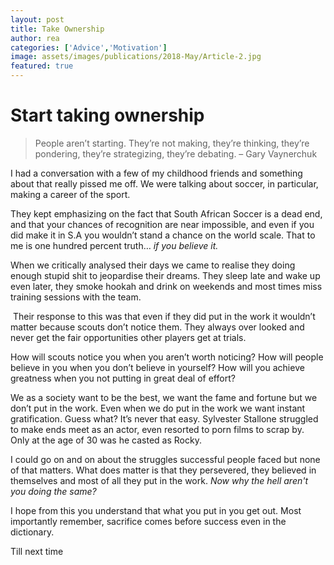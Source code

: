 ```yaml
---
layout: post
title: Take Ownership
author: rea
categories: ['Advice','Motivation']
image: assets/images/publications/2018-May/Article-2.jpg
featured: true
---
```


# Start taking ownership

> People aren’t starting. They’re not making, they’re thinking, they’re pondering, they’re strategizing, they’re debating. – Gary
Vaynerchuk


I had a conversation with a few of my childhood friends and
something about that really pissed me off. We were talking about soccer, in particular, making a career of the sport.


They kept emphasizing on the fact that South African Soccer
is a dead end, and that your chances of recognition are near impossible, and even if you did make it in S.A you wouldn’t stand a chance on the world scale. That to me is one hundred percent truth… _if you believe it._


When we critically analysed their days we came to realise
they doing enough stupid shit to jeopardise their dreams. They sleep late and wake up even later, they smoke hookah and drink on weekends and most times miss training sessions with the team.

<script async src="//pagead2.googlesyndication.com/pagead/js/adsbygoogle.js"></script>
<ins class="adsbygoogle"
     style="display:block; text-align:center;"
     data-ad-layout="in-article"
     data-ad-format="fluid"
     data-ad-client="ca-pub-2393290236351363"
     data-ad-slot="8586166371"></ins>
<script>
     (adsbygoogle = window.adsbygoogle || []).push({});
</script>

 Their response to this was that even if they did put in the work it wouldn’t matter because scouts don’t notice them. They always over looked and never get the fair opportunities other players get at trials.


How will scouts notice you when you aren’t worth noticing?
How will people believe in you when you don’t believe in yourself? How will you achieve greatness when you not putting in great deal of effort?

 We as a society want to be the best, we want the fame and fortune but we don’t put in the work. Even when we do put in the work we want instant gratification. Guess what? It’s never that easy. Sylvester Stallone struggled to make ends meet as an actor, even resorted to porn films to scrap by. Only at the age of 30 was he casted as Rocky.

I could go on and on about the struggles successful people
faced but none of that matters. What does matter is that they persevered, they believed in themselves and most of all they put in the work. *Now why the hell aren't you doing the same?*

I hope from this you understand that what you put in you get out.
Most importantly remember, sacrifice comes before success even in the dictionary.

Till next time
